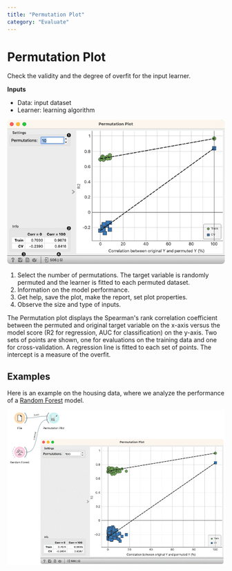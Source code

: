 ```yaml
---
title: "Permutation Plot"
category: "Evaluate"
---
```

Permutation Plot
================

Check the validity and the degree of overfit for the input learner.

**Inputs**

- Data: input dataset
- Learner: learning algorithm

![](/widget-catalog/evaluate/images/Permutation-Plot-stamped.png)

1. Select the number of permutations. The target variable is randomly permuted and the learner is fitted to each permuted dataset.
2. Information on the model performance.
3. Get help, save the plot, make the report, set plot properties.
4. Observe the size and type of inputs.

The Permutation plot displays the Spearman's rank correlation coefficient between the permuted and original target variable on the x-axis versus the model score (R2 for regression, AUC for classification) on the y-axis. Two sets of points are shown, one for evaluations on the training data and one for cross-validation. A regression line is fitted to each set of points. The intercept is a measure of the overfit. 

Examples
--------

Here is an example on the housing data, where we analyze the performance of a [Random Forest](/widget-catalog/evaluate/../model/randomforest) model.

![](/widget-catalog/evaluate/images/Permutation-Plot-example.png)
